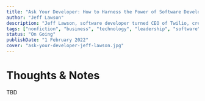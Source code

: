 ```yaml
---
title: "Ask Your Developer: How to Harness the Power of Software Developers and Win in the 21st Century"
author: "Jeff Lawson"
description: "Jeff Lawson, software developer turned CEO of Twilio, creates a new playbook for unleashing the full potential of software developers in any organization, showing how to help management utilize this coveted and valuable workforce to enable growth, solve a wide range of business problems and drive digital transformation."
tags: ["nonfiction", "business", "technology", "leadership", "software"]
status: "On Going"
publishDate: "1 February 2022"
cover: "ask-your-developer-jeff-lawson.jpg"
---
```


# Thoughts & Notes

TBD
